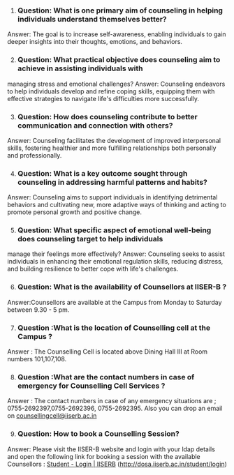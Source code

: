 1. ### Question: What is one primary aim of counseling in helping individuals understand themselves better?
Answer: The goal is to increase self-awareness, enabling individuals to gain deeper insights into their
thoughts, emotions, and behaviors.

2. ### Question: What practical objective does counseling aim to achieve in assisting individuals with
managing stress and emotional challenges?
Answer: Counseling endeavors to help individuals develop and refine coping skills, equipping them with
effective strategies to navigate life's difficulties more successfully.

3. ### Question: How does counseling contribute to better communication and connection with others?
Answer: Counseling facilitates the development of improved interpersonal skills, fostering healthier and
more fulfilling relationships both personally and professionally.

4. ### Question: What is a key outcome sought through counseling in addressing harmful patterns and habits?
Answer: Counseling aims to support individuals in identifying detrimental behaviors and cultivating new,
more adaptive ways of thinking and acting to promote personal growth and positive change.

5. ### Question: What specific aspect of emotional well-being does counseling target to help individuals
manage their feelings more effectively?
Answer: Counseling seeks to assist individuals in enhancing their emotional regulation skills, reducing
distress, and building resilience to better cope with life's challenges.

6. ### Question: What is the availability of Counsellors at IISER-B ?
Answer:Counsellors are available at the Campus from Monday to Saturday between 9.30 - 5 pm.

7. ### Question :What is the location of Counselling cell at the Campus ?
Answer : The Counselling Cell is located above Dining Hall III at Room numbers 101,107,108.

8. ### Question :What are the contact numbers in case of emergency for Counselling Cell Services ?
Answer : The contact numbers in case of any emergency situations are ; 0755-2692397,0755-2692396,
0755-2692395. Also you can drop an email on counsellingcell@iiserb.ac.in

9. ### Question: How to book a Counselling Session?
Answer: Please visit the IISER-B website and login with your ldap details and open the following link for booking a session with the available Counsellors : [Student - Login | IISERB](http://dosa.iiserb.ac.in/student/login) (http://dosa.iiserb.ac.in/student/login)